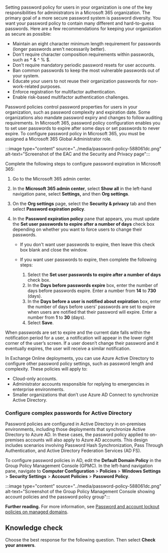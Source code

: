 Setting password policy for users in your organization is one of the key responsibilities for administrators in a Microsoft 365 organization. The primary goal of a more secure password system is password diversity. You want your password policy to contain many different and hard-to-guess passwords. Here are a few recommendations for keeping your organization as secure as possible:

 -  Maintain an eight character minimum length requirement for passwords (longer passwords aren't necessarily better).
 -  Don't require character composition requirements within passwords, such as \* &amp; ^ % $.
 -  Don't require mandatory periodic password resets for user accounts.
 -  Ban common passwords to keep the most vulnerable passwords out of your system.
 -  Educate your users to not reuse their organization passwords for non-work-related purposes.
 -  Enforce registration for multifactor authentication.
 -  Enable risk-based multifactor authentication challenges.

Password policies control password properties for users in your organization, such as password complexity and expiration date. Some organizations also mandate password expiry and changes to follow auditing requirements. In Microsoft 365, password policy configuration enables you to set user passwords to expire after some days or set passwords to never expire. To configure password policy in Microsoft 365, you must be assigned a Microsoft 365 Global Administrator role.

:::image type="content" source="../media/password-policy-588061dc.png" alt-text="Screenshot of the EAC and the Security and Privacy page":::


Complete the following steps to configure password expiration in Microsoft 365:

1.  Go to the Microsoft 365 admin center.
2.  In the **Microsoft 365 admin center**, select **Show all** in the left-hand navigation pane, select **Settings,** and then **Org settings**.
3.  On the **Org settings** page, select the **Security &amp; privacy** tab and then select **Password expiration policy**.
4.  In the **Password expiration policy** pane that appears, you must update the **Set user passwords to expire after a number of days** check box depending on whether you want to force users to change their passwords.
    
     -  If you don't want user passwords to expire, then leave this check box blank and close the window.
     -  If you want user passwords to expire, then complete the following steps:
        
        1.  Select the **Set user passwords to expire after a number of days** check box.
        2.  In the **Days before passwords expire** box, enter the number of days before passwords expire. Enter a number from **14** to **730** (days).
        3.  In the **Days before a user is notified about expiration** box, enter the number of days before users' passwords are set to expire when users are notified that their password will expire. Enter a number from **1** to **30** (days).
        4.  Select **Save**.

When passwords are set to expire and the current date falls within the notification period for a user, a notification will appear in the lower right corner of the user’s screen. If a user doesn’t change their password and it eventually expires, the user will receive a similar notification.

In Exchange Online deployments, you can use Azure Active Directory to configure other password policy settings, such as password length and complexity. These policies will apply to:

 -  Cloud-only accounts.
 -  Administrator accounts responsible for replying to emergencies in enterprise environments.
 -  Smaller organizations that don’t use Azure AD Connect to synchronize Active Directory.

### Configure complex passwords for Active Directory

Password policies are configured in Active Directory in on-premises environments, including those deployments that synchronize Active Directory to Azure AD. In these cases, the password policy applied to on-premises accounts will also apply to Azure AD accounts. This design includes scenarios involving Password Hash Synchronization, Pass Through Authentication, and Active Directory Federation Services (AD FS).

To configure password policies in AD, edit the **Default Domain Policy** in the Group Policy Management Console (GPMC). In the left-hand navigation pane, navigate to **Computer Configuration** &gt; **Policies** &gt; **Windows Settings** &gt; **Security Settings** &gt; **Account Policies** &gt; **Password Policy**.

:::image type="content" source="../media/password-policy-588061dc.png" alt-text="Screenshot of the Group Policy Management Console showing account policies and the password policy group":::


**Further reading.** For more information, see [Password and account lockout policies on managed domains](/azure/active-directory-domain-services/password-policy?azure-portal=true).

## Knowledge check

Choose the best response for the following question. Then select **Check your answers**.